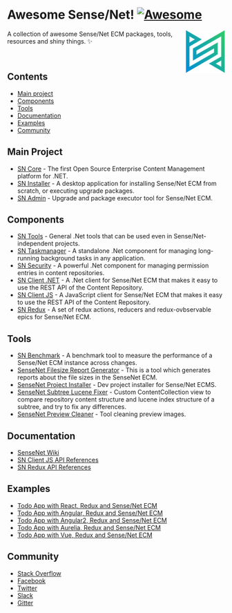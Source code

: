 # Awesome Sense/Net! [![Awesome](https://cdn.rawgit.com/sindresorhus/awesome/d7305f38d29fed78fa85652e3a63e154dd8e8829/media/badge.svg)](https://github.com/sindresorhus/awesome)

[<img src="sensenetlogo.png" align="right" width="90">](http://sensenet.com)

A collection of awesome Sense/Net ECM packages, tools, resources and shiny things. :sparkles:

<br />

## Contents

- [Main project](#main-project)
- [Components](#components)
- [Tools](#tools)
- [Documentation](#documentation)
- [Examples](#examples)
- [Community](#community)

## Main Project

- [SN Core](https://github.com/SenseNet/sensenet) - The first Open Source Enterprise Content Management platform for .NET.
- [SN Installer](https://github.com/SenseNet/sn-installer) - A desktop application for installing Sense/Net ECM from scratch, or executing upgrade packages. 
- [SN Admin](https://github.com/SenseNet/sn-admin) - Upgrade and package executor tool for Sense/Net ECM.


## Components

- [SN Tools](https://github.com/SenseNet/sn-tools) - General .Net tools that can be used even in Sense/Net-independent projects.
- [SN Taskmanager](https://github.com/SenseNet/sn-taskmanagement) - A standalone .Net component for managing long-running background tasks in any application.
- [SN Security](https://github.com/SenseNet/sn-security) - A powerful .Net component for managing permission entries in content repositories.
- [SN Client .NET](https://github.com/SenseNet/sn-client-dotnet) - A .Net client for Sense/Net ECM that makes it easy to use the REST API of the Content Repository.
- [SN Client JS](https://github.com/SenseNet/sn-client-js) - A JavaScript client for Sense/Net ECM that makes it easy to use the REST API of the Content Repository.
- [SN Redux](https://github.com/SenseNet/sn-redux) - A set of redux actions, reducers and redux-ovbservable epics for Sense/Net ECM.

## Tools

- [SN Benchmark](https://github.com/SenseNet/sn-benchmark) - A benchmark tool to measure the performance of a Sense/Net ECM instance across changes.
- [SenseNet Filesize Report Generator](https://github.com/marosvolgyiz/SenseNet-File-Size-Report-Generator) - This is a tool which generates reports about the file sizes in the SenseNet ECM.
- [SenseNet Project Installer](https://github.com/VargaJoe/SenseNet-Project-Installer) - Dev project installer for Sense/Net ECMS.
- [SenseNet Subtree Lucene Fixer](https://github.com/VargaJoe/SenseNet-SubTree-Lucene-Fixer) - Custom ContentCollection view to compare repository content structure and lucene index structure of a subtree, and try to fix any differences.
- [SenseNet Preview Cleaner](https://github.com/VargaJoe/SenseNet-Preview-Cleaner) - Tool cleaning preview images.

## Documentation

- [SenseNet Wiki](http://wiki.sensenet.com)
- [SN Client JS API References](http://www.sensenet.com/documentation/sn-client-js/index.html)
- [SN Redux API References](http://www.sensenet.com/documentation/sn-redux/index.html)

## Examples

- [Todo App with React, Redux and Sense/Net ECM](https://github.com/SenseNet/sn-react-redux-todo-app)
- [Todo App with Angular, Redux and Sense/Net ECM](https://github.com/blaskodaniel/sn-angular-redux-todo-app)
- [Todo App with Angular2, Redux and Sense/Net ECM](https://github.com/SenseNet/sn-angular2-redux-todo-app)
- [Todo App with Aurelia, Redux and Sense/Net ECM](https://github.com/B3zo0/sn7-aurelia-redux-todo-app)
- [Todo App with Vue, Redux and Sense/Net ECM](https://github.com/SenseNet/sn-vue-redux-todo-app)

## Community

- [Stack Overflow](http://stackoverflow.com/questions/tagged/sensenet)
- [Facebook](https://www.facebook.com/sensenetcms)
- [Twitter](https://twitter.com/sensenet)
- [Slack](https://sensenetecm.slack.com)
- [Gitter](https://gitter.im/SenseNet)